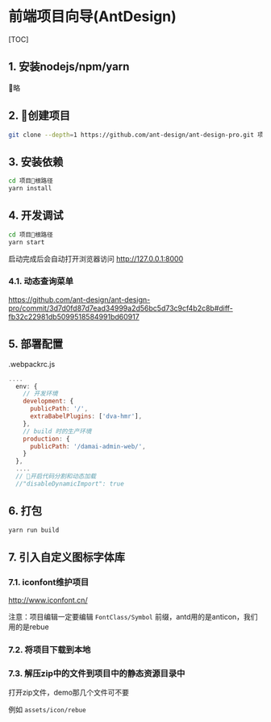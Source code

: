 # 前端项目向导(AntDesign)

[TOC]

## 1. 安装nodejs/npm/yarn

略

## 2. 创建项目

```sh
git clone --depth=1 https://github.com/ant-design/ant-design-pro.git 项目名
```

## 3. 安装依赖

```sh
cd 项目根路径
yarn install
```

## 4. 开发调试

```sh
cd 项目根路径
yarn start
```

启动完成后会自动打开浏览器访问 http://127.0.0.1:8000

### 4.1. 动态查询菜单

https://github.com/ant-design/ant-design-pro/commit/3d7d0fd87d7ead34999a2d56bc5d73c9cf4b2c8b#diff-fb32c22981db5099518584991bd60917

## 5. 部署配置

.webpackrc.js

```js
....
  env: {
    // 开发环境
    development: {
      publicPath: '/',
      extraBabelPlugins: ['dva-hmr'],
    },
    // build 时的生产环境
    production: {
      publicPath: '/damai-admin-web/',
    }
  },  
  ....
  // 开启代码分割和动态加载
  //"disableDynamicImport": true
```

## 6. 打包

```sh
yarn run build
```

## 7. 引入自定义图标字体库

### 7.1. iconfont维护项目

http://www.iconfont.cn/

注意：项目编辑一定要编辑 ```FontClass/Symbol``` 前缀，antd用的是anticon，我们用的是rebue

### 7.2. 将项目下载到本地

### 7.3. 解压zip中的文件到项目中的静态资源目录中

打开zip文件，demo那几个文件可不要

例如 ```assets/icon/rebue```

